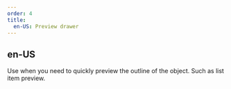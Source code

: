 ```yaml
---
order: 4
title:
  en-US: Preview drawer
---
```

## en-US

Use when you need to quickly preview the outline of the object. Such as list item preview.
